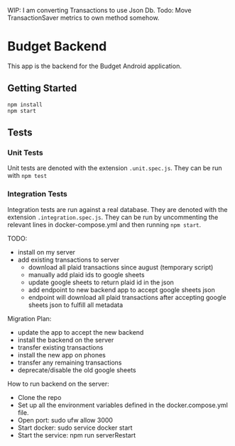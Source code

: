 WIP: I am converting Transactions to use Json Db.
Todo: Move TransactionSaver metrics to own method somehow.

# Budget Backend

This app is the backend for the Budget Android application.

## Getting Started

```
npm install
npm start
```

## Tests

### Unit Tests
Unit tests are denoted with the extension `.unit.spec.js`. They can be run with `npm test`

### Integration Tests
Integration tests are run against a real database. They are denoted with the extension `.integration.spec.js`. They can be run by uncommenting the relevant lines in docker-compose.yml and then running `npm start`.

TODO:
  - install on my server
  - add existing transactions to server
    - download all plaid transactions since august (temporary script)
    - manually add plaid ids to google sheets
    - update google sheets to return plaid id in the json
    - add endpoint to new backend app to accept google sheets json
    - endpoint will download all plaid transactions after accepting google sheets json to fulfill all metadata

Migration Plan:
  - update the app to accept the new backend
  - install the backend on the server
  - transfer existing transactions
  - install the new app on phones
  - transfer any remaining transactions
  - deprecate/disable the old google sheets

How to run backend on the server:
  - Clone the repo
  - Set up all the environment variables defined in the docker.compose.yml file.
  - Open port: sudo ufw allow 3000
  - Start docker: sudo service docker start
  - Start the service: npm run serverRestart

